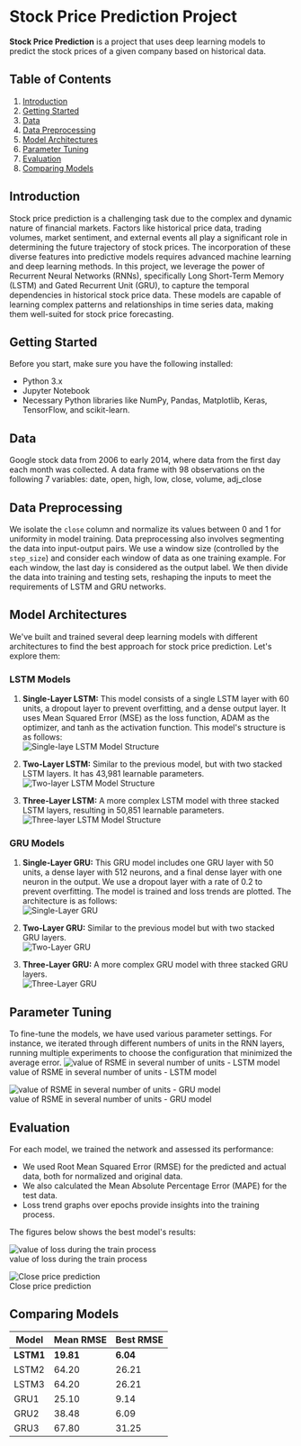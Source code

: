 # Stock Price Prediction Project

**Stock Price Prediction** is a project that uses deep learning models to predict the stock prices of a given company based on historical data. 

## Table of Contents

1. [Introduction](#introduction)
2. [Getting Started](#getting-started)
4. [Data](#data)
5. [Data Preprocessing](#data-preprocessing)
6. [Model Architectures](#model-architectures)
7. [Parameter Tuning](#parameter-tuning)
8. [Evaluation](#evaluation)
9. [Comparing Models](#comparing-models)

## Introduction

Stock price prediction is a challenging task due to the complex and dynamic nature of financial markets. Factors like historical price data, trading volumes, market sentiment, and external events all play a significant role in determining the future trajectory of stock prices. The incorporation of these diverse features into predictive models requires advanced machine learning and deep learning methods.
In this project, we leverage the power of Recurrent Neural Networks (RNNs), specifically Long Short-Term Memory (LSTM) and Gated Recurrent Unit (GRU), to capture the temporal dependencies in historical stock price data. These models are capable of learning complex patterns and relationships in time series data, making them well-suited for stock price forecasting.

## Getting Started

Before you start, make sure you have the following installed:

- Python 3.x
- Jupyter Notebook
- Necessary Python libraries like NumPy, Pandas, Matplotlib, Keras, TensorFlow, and scikit-learn.

## Data
Google stock data from 2006 to early 2014, where data from the first day each month was collected. A data frame with 98 observations on the following 7 variables:
date, open, high, low, close, volume, adj_close

## Data Preprocessing

We isolate the `close` column and normalize its values between 0 and 1 for uniformity in model training. Data preprocessing also involves segmenting the data into input-output pairs. We use a window size (controlled by the `step_size`) and consider each window of data as one training example. For each window, the last day is considered as the output label. We then divide the data into training and testing sets, reshaping the inputs to meet the requirements of LSTM and GRU networks.

## Model Architectures

We've built and trained several deep learning models with different architectures to find the best approach for stock price prediction. Let's explore them:
### LSTM Models

1. **Single-Layer LSTM:** This model consists of a single LSTM layer with 60 units, a dropout layer to prevent overfitting, and a dense output layer. It uses Mean Squared Error (MSE) as the loss function, ADAM as the optimizer, and tanh as the activation function. This model's structure is as follows:  
![Single-laye LSTM Model Structure](https://github.com/zkhotanlou/LSTM_and_GRU_Stock_Prediction/assets/84021970/42e0176d-d240-46e1-b13c-bed32a60ceb1)

3. **Two-Layer LSTM:** Similar to the previous model, but with two stacked LSTM layers. It has 43,981 learnable parameters.  
![Two-layer LSTM Model Structure](https://github.com/zkhotanlou/LSTM_and_GRU_Stock_Prediction/assets/84021970/346e948e-f9d7-47e2-9288-148375202473)

4. **Three-Layer LSTM:** A more complex LSTM model with three stacked LSTM layers, resulting in 50,851 learnable parameters.  
![Three-layer LSTM Model Structure](https://github.com/zkhotanlou/LSTM_and_GRU_Stock_Prediction/assets/84021970/e83658fa-062b-4e32-b65f-293c28f4710a)

### GRU Models

1. **Single-Layer GRU:** This GRU model includes one GRU layer with 50 units, a dense layer with 512 neurons, and a final dense layer with one neuron in the output. We use a dropout layer with a rate of 0.2 to prevent overfitting. The model is trained and loss trends are plotted. The architecture is as follows:  
![Single-Layer GRU](https://github.com/zkhotanlou/LSTM_and_GRU_Stock_Prediction/assets/84021970/17808066-42be-47e6-93c5-30b73cc2b63e)

2. **Two-Layer GRU:** Similar to the previous model but with two stacked GRU layers.  
![Two-Layer GRU](https://github.com/zkhotanlou/LSTM_and_GRU_Stock_Prediction/assets/84021970/51c2efff-0fe3-435b-ab83-5c2aab6f631c)

3. **Three-Layer GRU:** A more complex GRU model with three stacked GRU layers.  
![Three-Layer GRU](https://github.com/zkhotanlou/LSTM_and_GRU_Stock_Prediction/assets/84021970/a058f34d-4b05-4d70-89fe-af75648c6a6f)

## Parameter Tuning

To fine-tune the models, we have used various parameter settings. For instance, we iterated through different numbers of units in the RNN layers, running multiple experiments to choose the configuration that minimized the average error. 
![value of RSME in several number of units - LSTM model](https://github.com/zkhotanlou/LSTM_and_GRU_Stock_Prediction/assets/84021970/f324f155-598b-4f51-8c34-81fe2e557472)  
value of RSME in several number of units - LSTM model

![value of RSME in several number of units - GRU model](https://github.com/zkhotanlou/LSTM_and_GRU_Stock_Prediction/assets/84021970/9623ab98-96cf-4e07-983f-c3aa1e3561fc)  
value of RSME in several number of units - GRU model

## Evaluation

For each model, we trained the network and assessed its performance:
- We used Root Mean Squared Error (RMSE) for the predicted and actual data, both for normalized and original data.
- We also calculated the Mean Absolute Percentage Error (MAPE) for the test data.
- Loss trend graphs over epochs provide insights into the training process.

The figures below shows the best model's results:  

![value of loss during the train process](https://github.com/zkhotanlou/LSTM_and_GRU_Stock_Prediction/assets/84021970/7b4c0504-4549-43de-b6d6-98248df030a9)  
value of loss during the train process  


![Close price prediction](https://github.com/zkhotanlou/LSTM_and_GRU_Stock_Prediction/assets/84021970/51df87aa-2b34-4492-be4a-1b515910dfed)  
Close price prediction

## Comparing Models
| Model     | Mean RMSE | Best RMSE |
| --------- | --------- | --------- | 
| **LSTM1** | **19.81** | **6.04**  |
| LSTM2     | 64.20     | 26.21     |
| LSTM3     | 64.20     | 26.21     |
| GRU1      | 25.10     | 9.14      |
| GRU2      | 38.48     | 6.09      |
| GRU3      | 67.80     | 31.25     |
